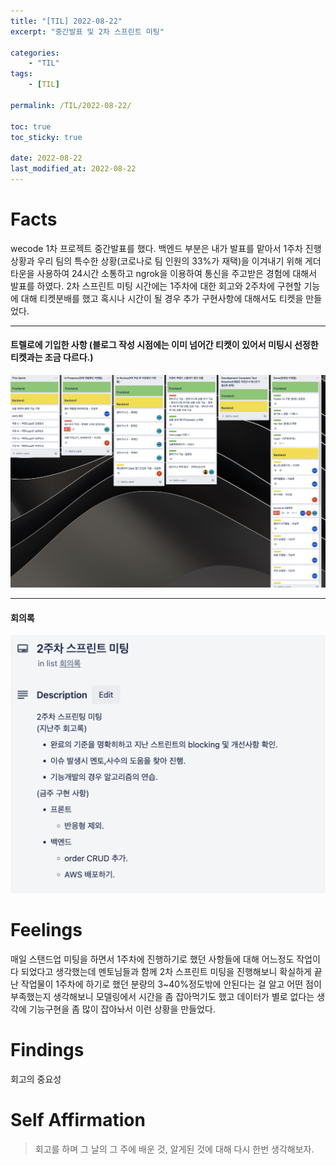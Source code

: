 ```yaml
---
title: "[TIL] 2022-08-22"
excerpt: "중간발표 및 2차 스프린트 미팅"

categories:
    - "TIL"
tags:
    - [TIL]

permalink: /TIL/2022-08-22/

toc: true
toc_sticky: true

date: 2022-08-22
last_modified_at: 2022-08-22
---
```

# Facts
wecode 1차 프로젝트 중간발표를 했다. 백엔드 부분은 내가 발표를 맡아서 1주차 진행 상황과 우리 팀의 특수한 상황(코로나로 팀 인원의 33%가 재택)을 이겨내기 위해 게더타운을 사용하여 24시간 소통하고 ngrok을 이용하여 통신을 주고받은 경험에 대해서 발표를 하였다.
2차 스프린트 미팅 시간에는 1주차에 대한 회고와 2주차에 구현할 기능에 대해 티켓분배를 했고 혹시나 시간이 될 경우 추가 구현사항에 대해서도 티켓을 만들었다.

****

#### 트렐로에 기입한 사항 (블로그 작성 시점에는 이미 넘어간 티켓이 있어서 미팅시 선정한 티켓과는 조금 다르다.)
![](../../assets/images/posts_img/TIL/2022-08-22-TIL1.png)

****

#### 회의록
![](../../assets/images/posts_img/TIL/2022-08-22-TIL2.png)

# Feelings

매일 스탠드업 미팅을 하면서 1주차에 진행하기로 했던 사항들에 대해 어느정도 작업이 다 되었다고 생각했는데 멘토님들과 함께 2차 스프린트 미팅을 진행해보니 확실하게 끝난 작업물이 1주차에 하기로 했던 분량의 3~40%정도밖에 안된다는 걸 알고 어떤 점이 부족했는지 생각해보니 모델링에서 시간을 좀 잡아먹기도 했고 데이터가 별로 없다는 생각에 기능구현을 좀 많이 잡아놔서 이런 상황을 만들었다.

# Findings

회고의 중요성

# Self Affirmation

> 회고를 하며 그 날의 그 주에 배운 것, 알게된 것에 대해 다시 한번 생각해보자.